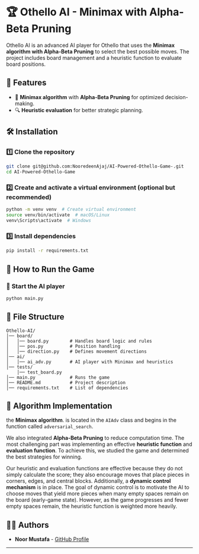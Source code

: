 # 🏆 Othello AI - Minimax with Alpha-Beta Pruning

Othello AI is an advanced AI player for Othello that uses the **Minimax algorithm with Alpha-Beta Pruning** to select the best possible moves. The project includes board management and a heuristic function to evaluate board positions.

## 📌 Features
- 📜 **Minimax algorithm** with **Alpha-Beta Pruning** for optimized decision-making.
- 🔍 **Heuristic evaluation** for better strategic planning.


## 🛠 Installation
### 1️⃣ **Clone the repository**
```bash
git clone git@github.com:NooredeenAjaj/AI-Powered-Othello-Game-.git
cd AI-Powered-Othello-Game
```

### 2️⃣ **Create and activate a virtual environment (optional but recommended)**
```bash
python -m venv venv  # Create virtual environment
source venv/bin/activate  # macOS/Linux
venv\Scripts\activate  # Windows
```

### 3️⃣ **Install dependencies**
```bash
pip install -r requirements.txt
```

## 🚀 How to Run the Game
### 🎯 **Start the AI player**
```bash
python main.py
```

## 📌 File Structure
```
Othello-AI/
│── board/
│   │── board.py        # Handles board logic and rules
│   │── pos.py          # Position handling
│   │── direction.py    # Defines movement directions
│── ai/
│   │── ai_adv.py       # AI player with Minimax and heuristics
│── tests/
    │── test_board.py
│── main.py             # Runs the game
│── README.md           # Project description
│── requirements.txt    # List of dependencies
```

## 🧠 Algorithm Implementation
the **Minimax algorithm**. is located in the `AIAdv` class and begins in the function called `adversarial_search`.

We also integrated **Alpha-Beta Pruning** to reduce computation time. The most challenging part was implementing an effective **heuristic function** and **evaluation function**. To achieve this, we studied the game and determined the best strategies for winning.

Our heuristic and evaluation functions are effective because they do not simply calculate the score; they also encourage moves that place pieces in corners, edges, and central blocks. Additionally, a **dynamic control mechanism** is in place. The goal of dynamic control is to motivate the AI to choose moves that yield more pieces when many empty spaces remain on the board (early-game state). However, as the game progresses and fewer empty spaces remain, the heuristic function is weighted more heavily.


## 👨‍💻 Authors
- **Noor Mustafa** - [GitHub Profile](https://github.com/NooredeenAjaj)


---
